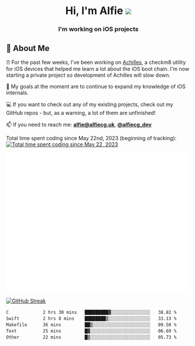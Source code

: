 <h1 align="center">Hi, I'm Alfie <img src="https://raw.githubusercontent.com/MartinHeinz/MartinHeinz/master/wave.gif" width="30px"></h1>
<h3 align="center">I'm working on iOS projects</h3>


## 📖 About Me

⏰ For the past few weeks, I've been working on [Achilles](https://github.com/alfiecg24/Achilles), a checkm8 utility for iOS devices that helped me learn a lot about the iOS boot chain. I'm now starting a private project so development of Achilles will slow down.

🎯 My goals at the moment are to  continue to expand my knowledge of iOS internals.

💻 If you want to check out any of my existing projects, check out my GitHub repos - but, as a warning, a lot of them are unfinished!

📫 If you need to reach me: **alfie@alfiecg.uk**, **[@alfiecg_dev](https://twitter.com/alfiecg_dev)**

Total time spent coding since May 22nd, 2023 (beginning of tracking): [![Total time spent coding since May 22, 2023](https://wakatime.com/badge/user/61592169-b9cf-4af8-b6fa-8ac7d4369b01.svg)](https://wakatime.com/@61592169-b9cf-4af8-b6fa-8ac7d4369b01)


<img align="center" src="/github-metrics.svg" alt="Metrics" width="500">

[![GitHub Streak](https://streak-stats.demolab.com/?user=alfiecg24)](https://git.io/streak-stats)

<!--START_SECTION:waka-->

```txt
C             2 hrs 30 mins   █████████▓░░░░░░░░░░░░░░░   38.82 %
Swift         2 hrs 8 mins    ████████▒░░░░░░░░░░░░░░░░   33.13 %
Makefile      36 mins         ██▒░░░░░░░░░░░░░░░░░░░░░░   09.50 %
Text          25 mins         █▓░░░░░░░░░░░░░░░░░░░░░░░   06.69 %
Other         22 mins         █▒░░░░░░░░░░░░░░░░░░░░░░░   05.73 %
```

<!--END_SECTION:waka-->
